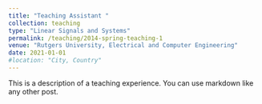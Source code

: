 ```yaml
---
title: "Teaching Assistant "
collection: teaching
type: "Linear Signals and Systems"
permalink: /teaching/2014-spring-teaching-1
venue: "Rutgers University, Electrical and Computer Engineering"
date: 2021-01-01
#location: "City, Country"
---
```


This is a description of a teaching experience. You can use markdown like any other post.

